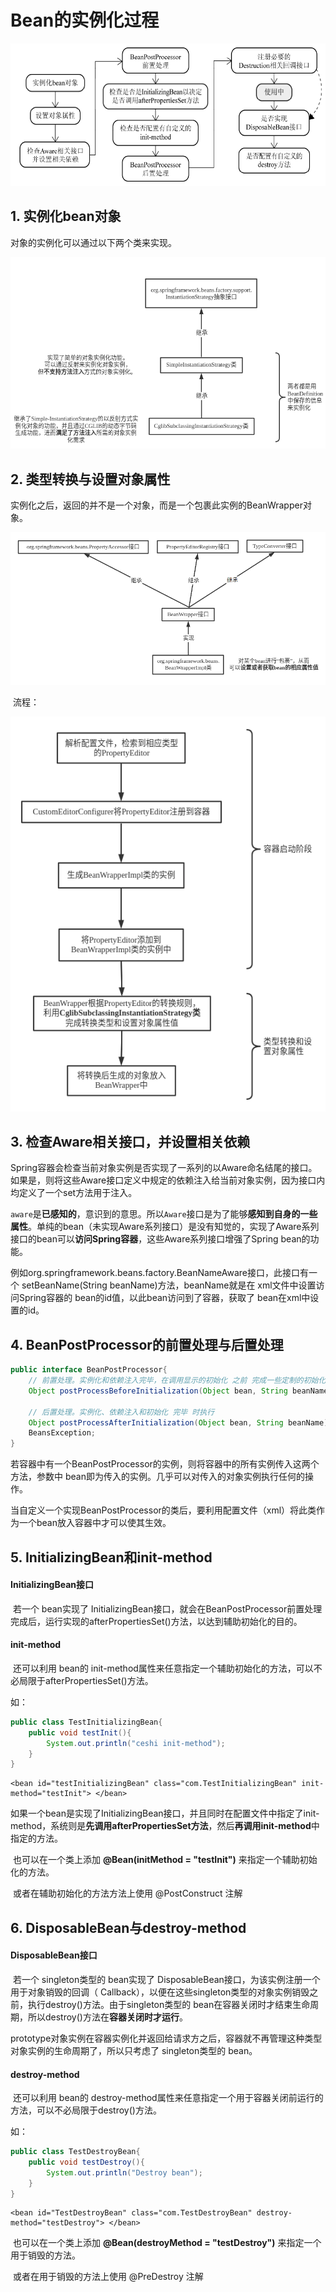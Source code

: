 # Bean的实例化过程



![1](Bean的实例化过程/1.png)



## 1. **实例化bean对象**

对象的实例化可以通过以下两个类来实现。

![](Bean的实例化过程/2.png)



## **2. 类型转换与设置对象属性**

实例化之后，返回的并不是一个对象，而是一个包裹此实例的BeanWrapper对象。

![3](Bean的实例化过程/3.png)

​		流程：

![4](Bean的实例化过程/4.png)



## **3. 检查Aware相关接口，并设置相关依赖**

​		Spring容器会检查当前对象实例是否实现了一系列的以Aware命名结尾的接口。如果是，则将这些Aware接口定义中规定的依赖注入给当前对象实例，因为接口内均定义了一个set方法用于注入。

​		`aware`是**已感知的**，意识到的意思。所以`Aware`接口是为了能够**感知到自身的一些属性**。单纯的bean（未实现Aware系列接口）是没有知觉的，实现了Aware系列接口的bean可以**访问Spring容器**，这些Aware系列接口增强了Spring bean的功能。

​		例如org.springframework.beans.factory.BeanNameAware接口，此接口有一个 setBeanName(String beanName)方法，beanName就是在 xml文件中设置访问Spring容器的 bean的id值，以此bean访问到了容器，获取了 bean在xml中设置的id。



## **4. BeanPostProcessor的前置处理与后置处理**

```java
public interface BeanPostProcessor{
    // 前置处理。实例化和依赖注入完毕，在调用显示的初始化 之前 完成一些定制的初始化任务  
	Object postProcessBeforeInitialization(Object bean, String beanName) throws 		BeansException;
    
    // 后置处理。实例化、依赖注入和初始化 完毕 时执行 
	Object postProcessAfterInitialization(Object bean, String beanName) throws 
	BeansException;   
}
```

​		若容器中有一个BeanPostProcessor的实例，则将容器中的所有实例传入这两个方法，参数中 bean即为传入的实例。几乎可以对传入的对象实例执行任何的操作。

​		当自定义一个实现BeanPostProcessor的类后，要利用配置文件（xml）将此类作为一个bean放入容器中才可以使其生效。



## 5. **InitializingBean和init-method**

#### 	InitializingBean接口

​		若一个 bean实现了 InitializingBean接口，就会在BeanPostProcessor前置处理完成后，运行实现的afterPropertiesSet()方法，以达到辅助初始化的目的。

#### 	init-method

​		还可以利用 bean的 init-method属性来任意指定一个辅助初始化的方法，可以不必局限于afterPropertiesSet()方法。

如：

```java
public class TestInitializingBean{
    public void testInit(){
        System.out.println("ceshi init-method");        
    }
}
```

```xml-dtd
<bean id="testInitializingBean" class="com.TestInitializingBean" init-method="testInit"> </bean>
```

​		如果一个bean是实现了InitializingBean接口，并且同时在配置文件中指定了init-method，系统则是**先调用afterPropertiesSet方法**，然后**再调用init-method**中指定的方法。

​		也可以在一个类上添加 **@Bean(initMethod = "testInit")** 来指定一个辅助初始化的方法。

​		或者在辅助初始化的方法方法上使用 @PostConstruct 注解



## 6. DisposableBean与destroy-method

#### 	DisposableBean接口

​		若一个 singleton类型的 bean实现了 DisposableBean接口，为该实例注册一个用于对象销毁的回调（ Callback），以便在这些singleton类型的对象实例销毁之前，执行destroy()方法。由于singleton类型的 bean在容器关闭时才结束生命周期，所以destroy()方法在**容器关闭时才运行**。

​		prototype对象实例在容器实例化并返回给请求方之后，容器就不再管理这种类型对象实例的生命周期了，所以只考虑了 singleton类型的 bean。

#### destroy-method

​		还可以利用 bean的 destroy-method属性来任意指定一个用于容器关闭前运行的方法，可以不必局限于destroy()方法。

如：

```java
public class TestDestroyBean{
    public void testDestroy(){
        System.out.println("Destroy bean");        
    }
}
```

```xml-dtd
<bean id="TestDestroyBean" class="com.TestDestroyBean" destroy-method="testDestroy"> </bean>
```

​		也可以在一个类上添加 **@Bean(destroyMethod = "testDestroy")** 来指定一个用于销毁的方法。

​		或者在用于销毁的方法上使用 @PreDestroy 注解		

